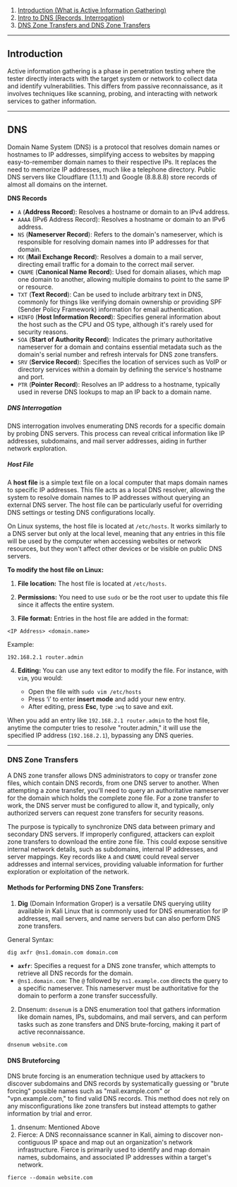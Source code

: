 
1. [Introduction (What is Active Information Gathering)](c.%20Active%20Information%20Gathering.md#introduction)
2. [Intro to DNS (Records, Interrogation)](c.%20Active%20Information%20Gathering.md#dns)
3. [DNS Zone Transfers and DNS Zone Transfers ]()

---
## Introduction

Active information gathering is a phase in penetration testing where the tester directly interacts with the target system or network to collect data and identify vulnerabilities. This differs from passive reconnaissance, as it involves techniques like scanning, probing, and interacting with network services to gather information.

---
## DNS

Domain Name System (DNS)  is a protocol that resolves domain names or hostnames to IP addresses, simplifying access to websites by mapping easy-to-remember domain names to their respective IPs. It replaces the need to memorize IP addresses, much like a telephone directory. Public DNS servers like Cloudflare (1.1.1.1) and Google (8.8.8.8) store records of almost all domains on the internet.

**DNS Records**
- `A` (**Address Record**): Resolves a hostname or domain to an IPv4 address.
- `AAAA` (IPv6 Address Record): Resolves a hostname or domain to an IPv6 address.
- `NS` (**Nameserver Record**): Refers to the domain's nameserver, which is responsible for resolving domain names into IP addresses for that domain.
- `MX` (**Mail Exchange Record**): Resolves a domain to a mail server, directing email traffic for a domain to the correct mail server.
- `CNAME` (**Canonical Name Record**): Used for domain aliases, which map one domain to another, allowing multiple domains to point to the same IP or resource.
- `TXT` (**Text Record**): Can be used to include arbitrary text in DNS, commonly for things like verifying domain ownership or providing SPF (Sender Policy Framework) information for email authentication.
- `HINFO` (**Host Information Record**): Specifies general information about the host such as the CPU and OS type, although it's rarely used for security reasons.
- `SOA` (**Start of Authority Record**): Indicates the primary authoritative nameserver for a domain and contains essential metadata such as the domain's serial number and refresh intervals for DNS zone transfers.
- `SRV` (**Service Record**): Specifies the location of services such as VoIP or directory services within a domain by defining the service's hostname and port.
- `PTR` (**Pointer Record**): Resolves an IP address to a hostname, typically used in reverse DNS lookups to map an IP back to a domain name.

##### DNS Interrogation

DNS interrogation involves enumerating DNS records for a specific domain by probing DNS servers. This process can reveal critical information like IP addresses, subdomains, and mail server addresses, aiding in further network exploration.

##### Host File

A **host file** is a simple text file on a local computer that maps domain names to specific IP addresses. This file acts as a local DNS resolver, allowing the system to resolve domain names to IP addresses without querying an external DNS server. The host file can be particularly useful for overriding DNS settings or testing DNS configurations locally.

On Linux systems, the host file is located at `/etc/hosts`. It works similarly to a DNS server but only at the local level, meaning that any entries in this file will be used by the computer when accessing websites or network resources, but they won't affect other devices or be visible on public DNS servers.

**To modify the host file on Linux:**

1. **File location:** The host file is located at `/etc/hosts`.
    
2. **Permissions:** You need to use `sudo` or be the root user to update this file since it affects the entire system.
    
3. **File format:** Entries in the host file are added in the format:
    
```
<IP Address> <domain.name>
```

Example:

```
192.168.2.1 router.admin
```

4. **Editing:** You can use any text editor to modify the file. For instance, with `vim`, you would:
    
    - Open the file with `sudo vim /etc/hosts`
    - Press ‘i’ to enter **insert mode** and add your new entry.
    - After editing, press **Esc**, type `:wq` to save and exit.

When you add an entry like `192.168.2.1 router.admin` to the host file, anytime the computer tries to resolve "router.admin," it will use the specified IP address (`192.168.2.1`), bypassing any DNS queries.

---
### DNS Zone Transfers

A DNS zone transfer allows DNS administrators to copy or transfer zone files, which contain DNS records, from one DNS server to another.  When attempting a zone transfer, you'll need to query an authoritative nameserver for the domain which holds the complete zone file. For a zone transfer to work, the DNS server must be configured to allow it, and typically, only authorized servers can request zone transfers for security reasons.

The purpose is typically to synchronize DNS data between primary and secondary DNS servers. If improperly configured, attackers can exploit zone transfers to download the entire zone file. This could expose sensitive internal network details, such as subdomains, internal IP addresses, and server mappings. Key records like `A` and `CNAME` could reveal server addresses and internal services, providing valuable information for further exploration or exploitation of the network.

#### Methods for Performing DNS Zone Transfers:

1. **Dig** (Domain Information Groper) is a versatile DNS querying utility available in Kali Linux that is commonly used for DNS enumeration for IP addresses, mail servers, and name servers but can also perform DNS zone transfers.

General Syntax:

```
dig axfr @ns1.domain.com domain.com
```

- **`axfr`**: Specifies a request for a DNS zone transfer, which attempts to retrieve all DNS records for the domain.
- ```@ns1.domain.com```: The `@` followed by `ns1.example.com` directs the query to a specific nameserver. This nameserver must be authoritative for the domain  to perform a zone transfer successfully.

2. Dnsenum: ```dnsenum``` is a DNS enumeration tool that gathers information like domain names, IPs, subdomains, and mail servers, and can perform tasks such as zone transfers and DNS brute-forcing, making it part of active reconnaissance.

```
dnsenum website.com
```

#### DNS Bruteforcing

DNS brute forcing is an enumeration technique used by attackers to discover subdomains and DNS records by systematically guessing or "brute forcing" possible names such as "mail.example.com" or "vpn.example.com," to find valid DNS records. This method does not rely on any misconfigurations like zone transfers but instead attempts to gather information by trial and error.

1. dnsenum: Mentioned Above
2. Fierce: A DNS reconnaissance scanner in Kali, aiming to discover non-contiguous IP space and map out an organization's network infrastructure. Fierce is primarily used to identify and map domain names, subdomains, and associated IP addresses within a target's network.

```
fierce --domain website.com
```


